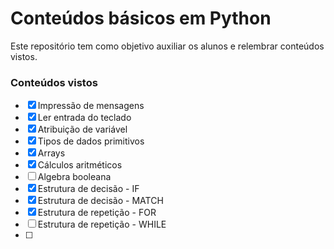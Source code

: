 # Conteúdos básicos em Python

Este repositório tem como objetivo auxiliar os alunos e relembrar conteúdos vistos.

### Conteúdos vistos

- [X] Impressão de mensagens
- [X] Ler entrada do teclado
- [X] Atribuição de variável
- [X] Tipos de dados primitivos
- [X] Arrays
- [X] Cálculos aritméticos
- [ ] Algebra booleana
- [X] Estrutura de decisão - IF
- [X] Estrutura de decisão - MATCH
- [X] Estrutura de repetição - FOR
- [ ] Estrutura de repetição - WHILE
- [ ] 